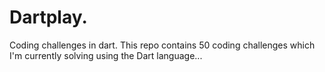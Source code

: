 # Dartplay.
Coding challenges in dart.
This repo contains 50 coding challenges which I'm currently solving using the Dart language...
